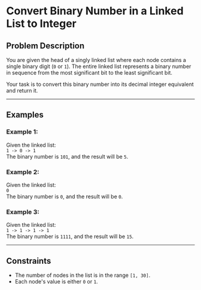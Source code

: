 # Convert Binary Number in a Linked List to Integer

## Problem Description

You are given the head of a singly linked list where each node contains a single binary digit (`0` or `1`). The entire linked list represents a binary number in sequence from the most significant bit to the least significant bit. 

Your task is to convert this binary number into its decimal integer equivalent and return it.

          
---

## Examples

### Example 1: 
Given the linked list:  
  `1 -> 0 -> 1`  
  The binary number is `101`, and the result will be `5`. 
### Example 2: 
Given the linked list:  
  `0`  
  The binary number is `0`, and the result will be `0`.   
### Example 3: 
Given the linked list:  
  `1 -> 1 -> 1 -> 1`  
  The binary number is `1111`, and the result will be `15`.  
 

---

## Constraints

- The number of nodes in the list is in the range `[1, 30]`.
- Each node's value is either `0` or `1`.
